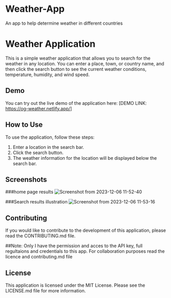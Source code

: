 # Weather-App
An app to help determine weather  in different countries

# Weather Application

This is a simple weather application that allows you to search for the weather in any location. You can enter a place, town, or country name, and then click the search button to see the current weather conditions, temperature, humidity, and wind speed.

## Demo

You can try out the live demo of the application here: [DEMO LINK: https://og-weather.netlify.app/]

## How to Use

To use the application, follow these steps:

1. Enter a location in the search bar.
2. Click the search button.
3. The weather information for the location will be displayed below the search bar.

## Screenshots

###home page results
![Screenshot from 2023-12-06 11-52-40](https://github.com/themaxempire23/Weather-App/assets/83220484/fb232fea-548a-46b8-ba42-7a74f52f9928)

###Search results illustration
![Screenshot from 2023-12-06 11-53-16](https://github.com/themaxempire23/Weather-App/assets/83220484/942cf2ca-3a74-401c-b700-aceaa28cebe1)



## Contributing

If you would like to contribute to the development of this application, please read the CONTRIBUTING.md file.

##Note:
Only I have the permission and acces to the API key, full regultaions and credentials to this app.
For collaboration purposes read the licence and contributing.md file

## License

This application is licensed under the MIT License. Please see the LICENSE.md file for more information.

